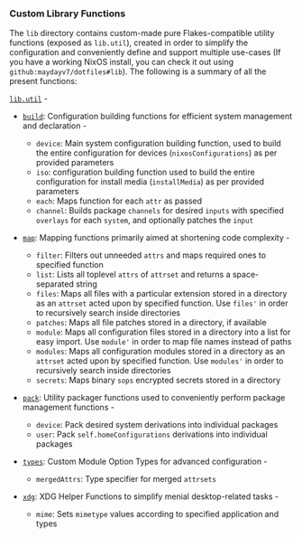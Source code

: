 ### Custom Library Functions

The `lib` directory contains custom-made pure Flakes-compatible utility functions (exposed as `lib.util`), created in order to simplify the configuration and conveniently define and support multiple use-cases (If you have a working NixOS install, you can check it out using `github:maydayv7/dotfiles#lib`). The following is a summary of all the present functions:

[`lib.util`](./default.nix) -

- [`build`](./build.nix): Configuration building functions for efficient system management and declaration -

  - `device`: Main system configuration building function, used to build the entire configuration for devices (`nixosConfigurations`) as per provided parameters
  - `iso`: configuration building function used to build the entire configuration for install media (`installMedia`) as per provided parameters
  - `each`: Maps function for each `attr` as passed
  - `channel`: Builds package `channels` for desired `inputs` with specified `overlays` for each `system`, and optionally patches the `input`

- [`map`](./map.nix): Mapping functions primarily aimed at shortening code complexity -

  - `filter`: Filters out unneeded `attrs` and maps required ones to specified function
  - `list`: Lists all toplevel `attrs` of `attrset` and returns a space-separated string
  - `files`: Maps all files with a particular extension stored in a directory as an `attrset` acted upon by specified function. Use `files'` in order to recursively search inside directories
  - `patches`: Maps all file patches stored in a directory, if available
  - `module`: Maps all configuration files stored in a directory into a list for easy import. Use `module'` in order to map file names instead of paths
  - `modules`: Maps all configuration modules stored in a directory as an `attrset` acted upon by specified function. Use `modules'` in order to recursively search inside directories
  - `secrets`: Maps binary `sops` encrypted secrets stored in a directory

- [`pack`](./pack.nix): Utility packager functions used to conveniently perform package management functions -

  - `device`: Pack desired system derivations into individual packages
  - `user`: Pack `self.homeConfigurations` derivations into individual packages

- [`types`](./types.nix): Custom Module Option Types for advanced configuration -

  - `mergedAttrs`: Type specifier for merged `attrsets`

- [`xdg`](./xdg.nix): XDG Helper Functions to simplify menial desktop-related tasks -
  - `mime`: Sets `mimetype` values according to specified application and types
